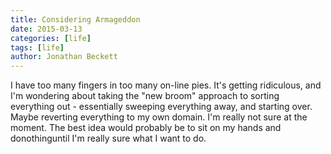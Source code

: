 ```yaml
---
title: Considering Armageddon
date: 2015-03-13
categories: [life]
tags: [life]
author: Jonathan Beckett
---
```


I have too many fingers in too many on-line pies. It's getting ridiculous, and I'm wondering about taking the "new broom" approach to sorting everything out - essentially sweeping everything away, and starting over. Maybe reverting everything to my own domain. I'm really not sure at the moment. The best idea would probably be to sit on my hands and donothinguntil I'm really sure what I want to do.